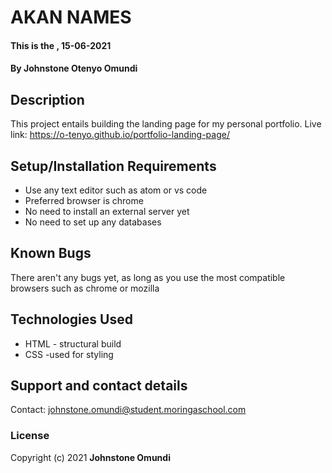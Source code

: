 # AKAN NAMES
#### This is the , 15-06-2021
#### By **Johnstone Otenyo Omundi**
## Description
This project entails building the landing page for my personal portfolio.
Live link: https://o-tenyo.github.io/portfolio-landing-page/
## Setup/Installation Requirements
* Use any text editor such as atom or vs code
* Preferred browser is chrome
* No need to install an external server yet
* No need to set up any databases
## Known Bugs
There aren't any bugs yet, as long as you use the most compatible browsers such as chrome or mozilla
## Technologies Used
* HTML - structural build
* CSS -used for styling

## Support and contact details
Contact: johnstone.omundi@student.moringaschool.com
### License
Copyright (c) 2021 **Johnstone Omundi**